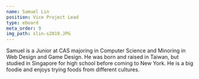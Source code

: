 ```yaml
---
name: Samuel Lin
position: Vice Project Lead
type: eboard
meta_order: 9
img_path: slin-s2019.JPG
---
```

Samuel is a Junior at CAS majoring in Computer Science and Minoring in Web Design
and Game Design. He was born and raised in Taiwan, but studied in Singapore for
high school before coming to New York. He is a big foodie and enjoys trying foods
from different cultures.
